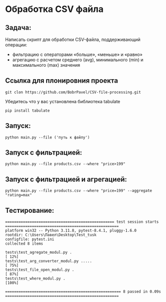 # Обработка CSV файла
## Задача:
Написать скрипт для обработки CSV-файла, поддерживающий операции: 
- фильтрацию с операторами «больше», «меньше» и «равно»
- агрегацию с расчетом среднего (avg), минимального (min) и максимального (max) значения

## Ссылка для плонировния проекта
```
git clon https://github.com/BobrPavel/CSV-file-processing.git

```
Убедитесь что у вас установлена библиотека tabulate
```
pip install tabulate

```


## Запуск:
```
python main.py --file ('путь к файлу')  

```
## Запуск с фильтрацией:
```
python main.py --file products.csv --where "price>199" 

```
## Запуск с фильтрацией и агрегацией:
```
python main.py --file products.csv --where "price=199" --aggregate "rating=max"

```
## Тестирование:
```
================================================= test session starts ===================================================
platform win32 -- Python 3.11.8, pytest-8.4.1, pluggy-1.6.0
rootdir: C:\Users\Павел\Desktop\Test_tusk
configfile: pytest.ini
collected 8 items

tests\test_agregate_modul.py .                                                                                      [ 12%] 
tests\test_arg_converter_modul.py .....                                                                             [ 75%]
tests\test_file_open_modul.py .                                                                                     [ 87%] 
tests\test_where_modul.py .                                                                                         [100%] 

==================================================== 8 passed in 0.09s ===================================================

```
